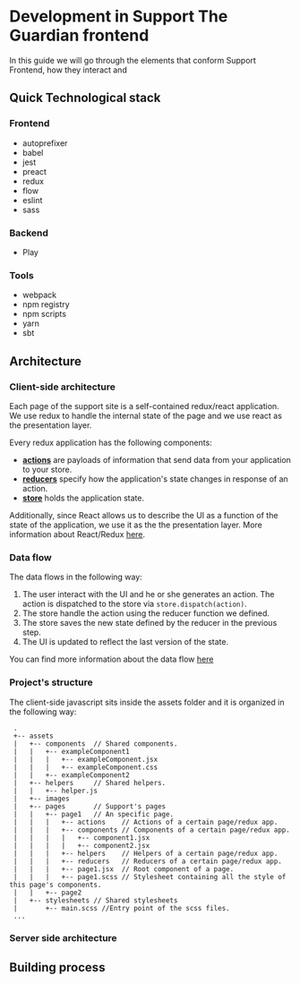 # Development in Support The Guardian frontend

 In this guide we will go through the elements that conform Support Frontend, how they interact 
 and 

## Quick Technological stack

### Frontend
 * autoprefixer
 * babel
 * jest
 * preact
 * redux
 * flow
 * eslint
 * sass

### Backend
* Play

### Tools
 * webpack
 * npm registry
 * npm scripts
 * yarn
 * sbt


## Architecture

 ### Client-side architecture 

 Each page of the support site is a self-contained redux/react application. We use redux to handle the internal state of
 the page and we use react as the presentation layer. 
 
 Every redux application has the following components: 
 * [**actions**](http://redux.js.org/docs/basics/Actions.html) are payloads of information that send data from your 
 application to your store.
 * [**reducers**](http://redux.js.org/docs/basics/Reducers.html) specify how the application's state changes in response 
 of an action.
 * [**store**](http://redux.js.org/docs/basics/Store.html) holds the application state.
 
 Additionally, since React allows us to describe the UI as a function of the state of the application, we use it as the 
 the presentation layer. More information about React/Redux [here](http://redux.js.org/docs/basics/UsageWithReact.html).
 
 ### Data flow 
 
 The data flows in the following way:
 
 
 1. The user interact with the UI and he or she generates an action. The action is dispatched to the store via  `store.dispatch(action)`.
 2. The store handle the action using the reducer function we defined.
 3. The store saves the new state defined by the reducer in the previous step. 
 4. The UI is updated to reflect the last version of the state.
 
 You can find more information about the data flow [here](http://redux.js.org/docs/basics/DataFlow.html)
 
 ### Project's structure
 
 The client-side javascript sits inside the assets folder and it is organized in the following way:
 
```
 .
 +-- assets
 |   +-- components  // Shared components.
 |   |   +-- exampleComponent1
 |   |   |   +-- exampleComponent.jsx
 |   |   |   +-- exampleComponent.css
 |   |   +-- exampleComponent2
 |   +-- helpers     // Shared helpers.
 |   |   +-- helper.js  
 |   +-- images      
 |   +-- pages       // Support's pages
 |   |   +-- page1   // An specific page.    
 |   |   |   +-- actions    // Actions of a certain page/redux app.
 |   |   |   +-- components // Components of a certain page/redux app.
 |   |   |   |   +-- component1.jsx
 |   |   |   |   +-- component2.jsx
 |   |   |   +-- helpers    // Helpers of a certain page/redux app.
 |   |   |   +-- reducers   // Reducers of a certain page/redux app. 
 |   |   |   +-- page1.jsx  // Root component of a page.
 |   |   |   +-- page1.scss // Stylesheet containing all the style of this page's components.
 |   |   +-- page2
 |   +-- stylesheets // Shared stylesheets
 |       +-- main.scss //Entry point of the scss files.
 ...
```



 
### Server side architecture
 

## Building process






